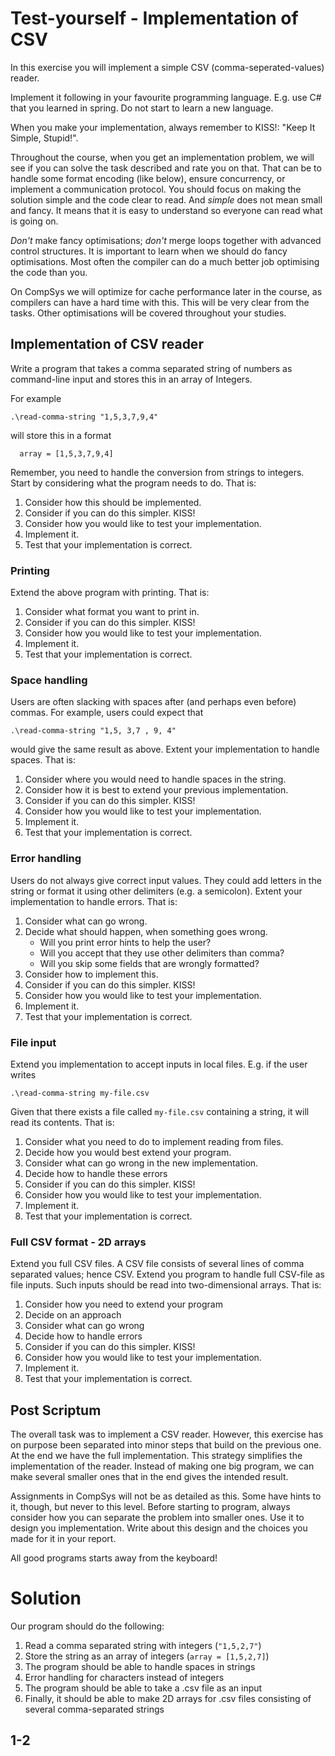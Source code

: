 # Test-yourself - Implementation of CSV

In this exercise you will implement a simple CSV (comma-seperated-values) reader.

Implement it following in your favourite programming language. E.g. use C# that you learned in spring. Do not start to learn a new language.

When you make your implementation, always remember to KISS!: "Keep It Simple, Stupid!". 

Throughout the course, when you get an implementation problem, we will see if you can solve the task described and rate you on that. That can be to handle some format encoding (like below), ensure concurrency, or implement a communication protocol.
You should focus on making the solution simple and the code clear to read. And _simple_ does not mean small and fancy. It means that it is easy to understand so everyone can read what is going on.

_Don't_ make fancy optimisations; _don't_ merge loops together with advanced control structures. It is important to learn when we should do fancy optimisations. Most often the compiler can do a much better job optimising the code than you.

On CompSys we will optimize for cache performance later in the course, as compilers can have a hard time with this. This will be very clear from the tasks. Other optimisations will be covered throughout your studies.


## Implementation of CSV reader

Write a program that takes a comma separated string of numbers as command-line input and stores this in an array of Integers.

For example
```
.\read-comma-string "1,5,3,7,9,4"
```
will store this in a format
```
  array = [1,5,3,7,9,4]
```

Remember, you need to handle the conversion from strings to integers. Start by considering what the program needs to do. That is:

1. Consider how this should be implemented.
1. Consider if you can do this simpler. KISS!
1. Consider how you would like to test your implementation.
1. Implement it.
1. Test that your implementation is correct.

### Printing
Extend the above program with printing. That is:

1. Consider what format you want to print in.
1. Consider if you can do this simpler. KISS!
1. Consider how you would like to test your implementation.
1. Implement it.
1. Test that your implementation is correct.

### Space handling
Users are often slacking with spaces after (and perhaps even before) commas. For example, users could expect that
```
.\read-comma-string "1,5, 3,7 , 9, 4"
```
would give the same result as above. Extent your implementation to handle spaces. That is:

1. Consider where you would need to handle spaces in the string.
1. Consider how it is best to extend your previous implementation.
1. Consider if you can do this simpler. KISS!
1. Consider how you would like to test your implementation.
1. Implement it.
1. Test that your implementation is correct.

### Error handling
Users do not always give correct input values. They could add letters in the string or format it using other delimiters (e.g. a semicolon). Extent your implementation to handle errors. That is:

1. Consider what can go wrong.
1. Decide what should happen, when something goes wrong. 
   * Will you print error hints to help the user?
   * Will you accept that they use other delimiters than comma?
   * Will you skip some fields that are wrongly formatted?
1. Consider how to implement this.
1. Consider if you can do this simpler. KISS!
1. Consider how you would like to test your implementation.
1. Implement it.
1. Test that your implementation is correct.

### File input
Extend you implementation to accept inputs in local files. E.g. if the user writes 
```
.\read-comma-string my-file.csv
```
Given that there exists a file called `my-file.csv` containing a string, it will read its contents. That is:

1. Consider what you need to do to implement reading from files.
1. Decide how you would best extend your program.
1. Consider what can go wrong in the new implementation.
1. Decide how to handle these errors
1. Consider if you can do this simpler. KISS!
1. Consider how you would like to test your implementation.
1. Implement it.
1. Test that your implementation is correct.


### Full CSV format - 2D arrays
Extend you full CSV files. A CSV file consists of several lines of comma separated values; hence CSV. Extend you program to handle full CSV-file as file inputs. Such inputs should be read into two-dimensional arrays. That is:

1. Consider how you need to extend your program
1. Decide on an approach
1. Consider what can go wrong
1. Decide how to handle errors
1. Consider if you can do this simpler. KISS!
1. Consider how you would like to test your implementation.
1. Implement it.
1. Test that your implementation is correct.


## Post Scriptum

The overall task was to implement a CSV reader. However, this exercise has on purpose been separated into minor steps that build on the previous one. At the end we have the full implementation.
This strategy simplifies the implementation of the reader. Instead of making one big program, we can make several smaller ones that in the end gives the intended result.

Assignments in CompSys will not be as detailed as this. Some have hints to it, though, but never to this level. Before starting to program, always consider how you can separate the problem into smaller ones. Use it to design you implementation. Write about this design and the choices you made for it in your report.

All good programs starts away from the keyboard!

# Solution

Our program should do the following:
1. Read a comma separated string with integers (``"1,5,2,7"``)
2. Store the string as an array of integers (`array = [1,5,2,7]`)
3. The program should be able to handle spaces in strings
4. Error handling for characters instead of integers
5. The program should be able to take a .csv file as an input
6. Finally, it should be able to make 2D arrays for .csv files consisting of several comma-separated strings

## 1-2


